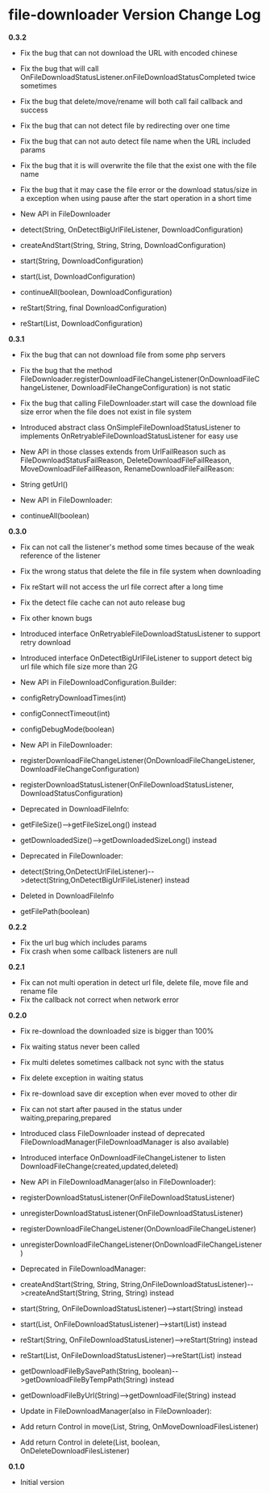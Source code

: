 # file-downloader Version Change Log

**0.3.2**
* Fix the bug that can not download the URL with encoded chinese
* Fix the bug that will call OnFileDownloadStatusListener.onFileDownloadStatusCompleted twice sometimes
* Fix the bug that delete/move/rename will both call fail callback and success
* Fix the bug that can not detect file by redirecting over one time
* Fix the bug that can not auto detect file name when the URL included params
* Fix the bug that it is will overwrite the file that the exist one with the file name
* Fix the bug that it may case the file error or the download status/size in a exception when using pause after the start operation in a short time

* New API in FileDownloader
 * detect(String, OnDetectBigUrlFileListener, DownloadConfiguration)
 * createAndStart(String, String, String, DownloadConfiguration)
 * start(String, DownloadConfiguration)
 * start(List<String>, DownloadConfiguration)
 * continueAll(boolean, DownloadConfiguration)
 * reStart(String, final DownloadConfiguration)
 * reStart(List<String>, DownloadConfiguration)


**0.3.1**
* Fix the bug that can not download file from some php servers
* Fix the bug that the method FileDownloader.registerDownloadFileChangeListener(OnDownloadFileChangeListener, DownloadFileChangeConfiguration) is not static
* Fix the bug that calling FileDownloader.start will case the download file size error when the file does not exist in file system

* Introduced abstract class OnSimpleFileDownloadStatusListener to implements OnRetryableFileDownloadStatusListener for easy use

* New API in those classes extends from UrlFailReason such as FileDownloadStatusFailReason, DeleteDownloadFileFailReason, MoveDownloadFileFailReason, RenameDownloadFileFailReason:
 * String getUrl()

* New API in FileDownloader:
 * continueAll(boolean)


**0.3.0**
* Fix can not call the listener's method some times because of the weak reference of the listener
* Fix the wrong status that delete the file in file system when downloading
* Fix reStart will not access the url file correct after a long time
* Fix the detect file cache can not auto release bug
* Fix other known bugs

* Introduced interface OnRetryableFileDownloadStatusListener to support retry download
* Introduced interface OnDetectBigUrlFileListener to support detect big url file which file size more than 2G

* New API in FileDownloadConfiguration.Builder:
 * configRetryDownloadTimes(int)
 * configConnectTimeout(int)
 * configDebugMode(boolean)

* New API in FileDownloader:
 * registerDownloadFileChangeListener(OnDownloadFileChangeListener, DownloadFileChangeConfiguration)
 * registerDownloadStatusListener(OnFileDownloadStatusListener, DownloadStatusConfiguration)

* Deprecated in DownloadFileInfo:
 * getFileSize()-->getFileSizeLong() instead
 * getDownloadedSize()-->getDownloadedSizeLong() instead

* Deprecated in FileDownloader:
 * detect(String,OnDetectUrlFileListener)-->detect(String,OnDetectBigUrlFileListener) instead

* Deleted in DownloadFileInfo
 * getFilePath(boolean)


**0.2.2**
* Fix the url bug which includes params
* Fix crash when some callback listeners are null 


**0.2.1**
* Fix can not multi operation in detect url file, delete file, move file and rename file
* Fix the callback not correct when network error


**0.2.0**

* Fix re-download the downloaded size is bigger than 100%
* Fix waiting status never been called
* Fix multi deletes sometimes callback not sync with the status
* Fix delete exception in waiting status
* Fix re-download save dir exception when ever moved to other dir
* Fix can not start after paused in the status under waiting,preparing,prepared

* Introduced class FileDownloader instead of deprecated FileDownloadManager(FileDownloadManager is also available)
* Introduced interface OnDownloadFileChangeListener to listen DownloadFileChange(created,updated,deleted)

* New API in FileDownloadManager(also in FileDownloader):
 * registerDownloadStatusListener(OnFileDownloadStatusListener)
 * unregisterDownloadStatusListener(OnFileDownloadStatusListener)
 * registerDownloadFileChangeListener(OnDownloadFileChangeListener)
 * unregisterDownloadFileChangeListener(OnDownloadFileChangeListener)
 
* Deprecated in FileDownloadManager:
 * createAndStart(String, String, String,OnFileDownloadStatusListener)-->createAndStart(String, String, String) instead
 * start(String, OnFileDownloadStatusListener)-->start(String) instead
 * start(List<String>, OnFileDownloadStatusListener)-->start(List<String>) instead
 * reStart(String, OnFileDownloadStatusListener)-->reStart(String) instead
 * reStart(List<String>, OnFileDownloadStatusListener)-->reStart(List<String>) instead
 * getDownloadFileBySavePath(String, boolean)-->getDownloadFileByTempPath(String) instead
 * getDownloadFileByUrl(String)-->getDownloadFile(String) instead
 
* Update in FileDownloadManager(also in FileDownloader):
 * Add return Control in move(List<String>, String, OnMoveDownloadFilesListener)
 * Add return Control in delete(List<String>, boolean, OnDeleteDownloadFilesListener)


**0.1.0**
* Initial version
